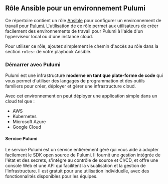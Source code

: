 ## Rôle Ansible pour un environnement Pulumi

Ce répertoire contient un rôle [Ansible](https://www.ansible.com/) pour configurer un environnement de travail pour [Pulumi](https://pulumi.io). L'utilisation de ce rôle permet aux utilisateurs de créer facilement des environnements de travail pour Pulumi à l'aide d'un hyperviseur local ou d'une instance cloud.

Pour utiliser ce rôle, ajoutez simplement le chemin d'accès au rôle dans la section `roles:` de votre playbook Ansible.

### Démarrer avec Pulumi

Pulumi est une infrastructure **moderne en tant que plate-forme de code** qui vous permet d'utiliser des langages de programmation et des outils familiers pour créer, déployer et gérer une infrastructure cloud.

Avec cet environnement on peut déployer une application simple dans un cloud  tel que :
* AWS
* Kubernetes
* Microsoft Azure
* Google Cloud

#### Service Pulumi
Le service Pulumi est un service entièrement géré qui vous aide à adopter facilement le SDK open source de Pulumi. Il fournit une gestion intégrée de l'état et des secrets, s'intègre au contrôle de source et CI/CD, et offre une console Web et une API qui facilitent la visualisation et la gestion de l'infrastructure. Il est gratuit pour une utilisation individuelle, avec des fonctionnalités disponibles pour les équipes.



